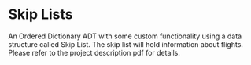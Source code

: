# Skip Lists
An Ordered Dictionary ADT with some custom functionality using a data structure called Skip List.
The skip list will hold information about flights. Please refer to the project description pdf for details.
